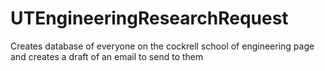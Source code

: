 # UTEngineeringResearchRequest
Creates database of everyone on the cockrell school of engineering page and creates a draft of an email to send to them
